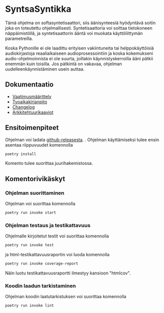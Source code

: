 # SyntsaSyntikka

Tämä ohjelma on softasyntetisaattori, siis äänisynteesiä hyödyntävä soitin joka on toteutettu ohjelmallisesti. Syntetisaattoria voi soittaa tietokoneen näppäimistöllä, ja syntetisaattorin ääntä voi muokata käyttöliittymän parametreilla. 

Koska Pythonille ei ole laadittu erityisen vakiintuneita tai helppokäyttöisiä audiokirjastoja reaaliaikaiseen audioprosessointiin ja koska kokemukseni audio-ohjelmoinnista ei ole suurta, joillakin käynnistyskerroilla ääni pätkii enemmän kuin toisilla. Jos pätkintä on vakavaa, ohjelman uudelleenkäynnistäminen usein auttaa.

## Dokumentaatio
- [Vaatimusmäärittely](./dokumentaatio/vaatimusmaarittely.md)
- [Tyoaikakirjanpito](./dokumentaatio/tyoaikakirjanpito.md)
- [Changelog](./dokumentaatio/changelog.md)
- [Arkkitehtuurikaaviot](./dokumentaatio/arkkitehtuuri.md)

## Ensitoimenpiteet

Ohjelman voi ladata [github-releasesta](https://github.com/rudolf-heiskanen/rudolf-ohjelmistotekniikka/releases/tag/viikko5).
.
Ohjelman käyttämiseksi tulee ensin asentaa riippuvuudet komennolla
```bash
poetry install
```
Komento tulee suorittaa juurihakemistossa.

## Komentorivikäskyt

### Ohjelman suorittaminen
Ohjelman voi suorittaa komennolla
```bash
poetry run invoke start
```
### Ohjelman testaus ja testikattavuus
Ohjelmalle kirjoitetut testit voi suorittaa komennolla 
```bash 
poetry run invoke test
```
ja html-testikattavuusraportin voi luoda komennolla 
```bash
poetry run invoke coverage-report
```

Näin luotu testikattavuusraportti ilmestyy kansioon "htmlcov".

### Koodin laadun tarkistaminen
Ohjelman koodin laatutarkistuksen voi suorittaa komennolla
```bash
poetry run invoke lint
```
